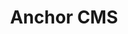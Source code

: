 ---
title: "Anchor CMS"
description: "Class aptent taciti sociosqu ad litora torquent per conubia nostra, per inceptos hymenaeos. Phasellus viverra nulla ut metus varius laoreet. Praesent nec nisl a purus blandit viverra. Aliquam eu nunc."
link: "https://anchorcms.com"
---